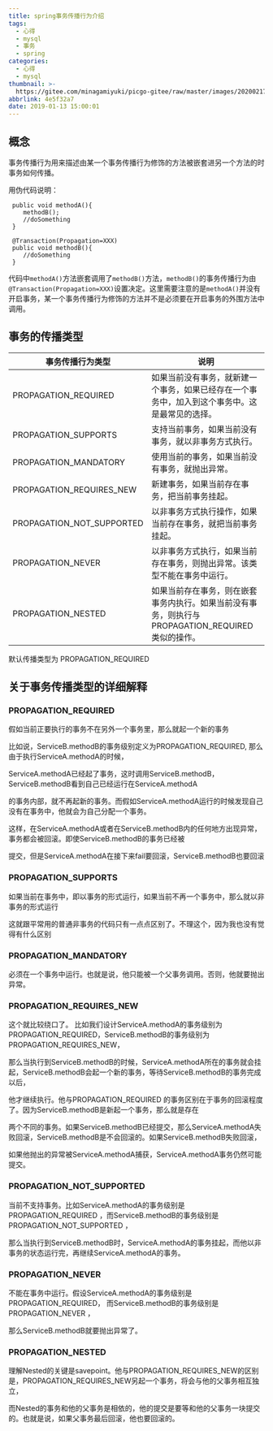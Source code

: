 ```yaml
---
title: spring事务传播行为介绍
tags:
  - 心得
  - mysql
  - 事务
  - spring
categories:
  - 心得
  - mysql
thumbnail: >-
  https://gitee.com/minagamiyuki/picgo-gitee/raw/master/images/20200217172856.png
abbrlink: 4e5f32a7
date: 2019-01-13 15:00:01
---
```


## 概念 

事务传播行为用来描述由某一个事务传播行为修饰的方法被嵌套进另一个方法的时事务如何传播。

 用伪代码说明：

```
 public void methodA(){
    methodB();
    //doSomething
 }
 
 @Transaction(Propagation=XXX)
 public void methodB(){
    //doSomething
 }
```

代码中`methodA()`方法嵌套调用了`methodB()`方法，`methodB()`的事务传播行为由`@Transaction(Propagation=XXX)`设置决定。这里需要注意的是`methodA()`并没有开启事务，某一个事务传播行为修饰的方法并不是必须要在开启事务的外围方法中调用。


<!-- more -->


## 事务的传播类型 

| 事务传播行为类型          | 说明                                                         |
| ------------------------- | ------------------------------------------------------------ |
| PROPAGATION_REQUIRED      | 如果当前没有事务，就新建一个事务，如果已经存在一个事务中，加入到这个事务中。这是最常见的选择。 |
| PROPAGATION_SUPPORTS      | 支持当前事务，如果当前没有事务，就以非事务方式执行。         |
| PROPAGATION_MANDATORY     | 使用当前的事务，如果当前没有事务，就抛出异常。               |
| PROPAGATION_REQUIRES_NEW  | 新建事务，如果当前存在事务，把当前事务挂起。                 |
| PROPAGATION_NOT_SUPPORTED | 以非事务方式执行操作，如果当前存在事务，就把当前事务挂起。   |
| PROPAGATION_NEVER         | 以非事务方式执行，如果当前存在事务，则抛出异常。该类型不能在事务中运行。 |
| PROPAGATION_NESTED        | 如果当前存在事务，则在嵌套事务内执行。如果当前没有事务，则执行与PROPAGATION_REQUIRED类似的操作。 |

默认传播类型为 PROPAGATION_REQUIRED

 

## 关于事务传播类型的详细解释


### PROPAGATION_REQUIRED 

假如当前正要执行的事务不在另外一个事务里，那么就起一个新的事务

比如说，ServiceB.methodB的事务级别定义为PROPAGATION_REQUIRED, 那么由于执行ServiceA.methodA的时候，

​     ServiceA.methodA已经起了事务，这时调用ServiceB.methodB，ServiceB.methodB看到自己已经运行在ServiceA.methodA

的事务内部，就不再起新的事务。而假如ServiceA.methodA运行的时候发现自己没有在事务中，他就会为自己分配一个事务。

这样，在ServiceA.methodA或者在ServiceB.methodB内的任何地方出现异常，事务都会被回滚。即使ServiceB.methodB的事务已经被

提交，但是ServiceA.methodA在接下来fail要回滚，ServiceB.methodB也要回滚

 

### PROPAGATION_SUPPORTS

如果当前在事务中，即以事务的形式运行，如果当前不再一个事务中，那么就以非事务的形式运行

这就跟平常用的普通非事务的代码只有一点点区别了。不理这个，因为我也没有觉得有什么区别

 

### PROPAGATION_MANDATORY

必须在一个事务中运行。也就是说，他只能被一个父事务调用。否则，他就要抛出异常。

###  

### PROPAGATION_REQUIRES_NEW

这个就比较绕口了。 比如我们设计ServiceA.methodA的事务级别为PROPAGATION_REQUIRED，ServiceB.methodB的事务级别为PROPAGATION_REQUIRES_NEW，

那么当执行到ServiceB.methodB的时候，ServiceA.methodA所在的事务就会挂起，ServiceB.methodB会起一个新的事务，等待ServiceB.methodB的事务完成以后，

他才继续执行。他与PROPAGATION_REQUIRED 的事务区别在于事务的回滚程度了。因为ServiceB.methodB是新起一个事务，那么就是存在

两个不同的事务。如果ServiceB.methodB已经提交，那么ServiceA.methodA失败回滚，ServiceB.methodB是不会回滚的。如果ServiceB.methodB失败回滚，

如果他抛出的异常被ServiceA.methodA捕获，ServiceA.methodA事务仍然可能提交。

 

### PROPAGATION_NOT_SUPPORTED 

当前不支持事务。比如ServiceA.methodA的事务级别是PROPAGATION_REQUIRED ，而ServiceB.methodB的事务级别是PROPAGATION_NOT_SUPPORTED ，

那么当执行到ServiceB.methodB时，ServiceA.methodA的事务挂起，而他以非事务的状态运行完，再继续ServiceA.methodA的事务。

###  

### PROPAGATION_NEVER 

不能在事务中运行。假设ServiceA.methodA的事务级别是PROPAGATION_REQUIRED， 而ServiceB.methodB的事务级别是PROPAGATION_NEVER ，

那么ServiceB.methodB就要抛出异常了。

 

### PROPAGATION_NESTED 

理解Nested的关键是savepoint。他与PROPAGATION_REQUIRES_NEW的区别是，PROPAGATION_REQUIRES_NEW另起一个事务，将会与他的父事务相互独立，

而Nested的事务和他的父事务是相依的，他的提交是要等和他的父事务一块提交的。也就是说，如果父事务最后回滚，他也要回滚的。